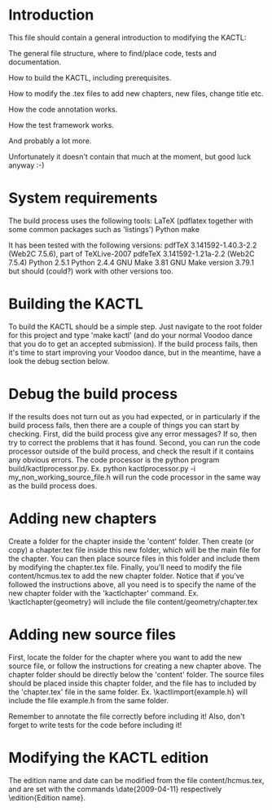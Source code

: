 # Introduction

This file should contain a general introduction to modifying the KACTL:

The general file structure, where to find/place code, tests and documentation.

How to build the KACTL, including prerequisites.

How to modify the .tex files to add new chapters, new files, change title etc.

How the code annotation works.

How the test framework works.

And probably a lot more.

Unfortunately it doesn't contain that much at the moment, but good luck anyway :-)

# System requirements

The build process uses the following tools:
	LaTeX (pdflatex together with some common packages such as 'listings')
	Python
	make

It has been tested with the following versions:
	pdfTeX 3.141592-1.40.3-2.2 (Web2C 7.5.6), part of TeXLive-2007
	pdfeTeX 3.141592-1.21a-2.2 (Web2C 7.5.4)
	Python 2.5.1
	Python 2.4.4
	GNU Make 3.81
	GNU Make version 3.79.1
but should (could?) work with other versions too.

# Building the KACTL

To build the KACTL should be a simple step. Just navigate to the root folder for this project and type 'make kactl' (and do your normal Voodoo dance that you do to get an accepted submission). If the build process fails, then it's time to start improving your Voodoo dance, but in the meantime, have a look the debug section below.

# Debug the build process

If the results does not turn out as you had expected, or in particularly if the build process fails, then there are a couple of things you can start by checking.
First, did the build process give any error messages? If so, then try to correct the problems that it has found.
Second, you can run the code processor outside of the build process, and check the result if it contains any obvious errors. The code processor is the python program build/kactlprocessor.py.
Ex. python kactlprocessor.py -i my_non_working_source_file.h will run the code processor in the same way as the build process does.

# Adding new chapters

Create a folder for the chapter inside the 'content' folder. Then create (or copy) a chapter.tex file inside this new folder, which will be the main file for the chapter. You can then place source files in this folder and include them by modifying the chapter.tex file.
Finally, you'll need to modify the file content/hcmus.tex to add the new chapter folder. Notice that if you've followed the instructions above, all you need is to specify the name of the new chapter folder with the 'kactlchapter' command.
Ex. \kactlchapter{geometry} will include the file content/geometry/chapter.tex

# Adding new source files

First, locate the folder for the chapter where you want to add the new source file, or follow the instructions for creating a new chapter above. The chapter folder should be directly below the 'content' folder.
The source files should be placed inside this chapter folder, and the file has to included by the 'chapter.tex' file in the same folder.
Ex. \kactlimport{example.h} will include the file example.h from the same folder.

Remember to annotate the file correctly before including it!
Also, don't forget to write tests for the code before including it!

# Modifying the KACTL edition

The edition name and date can be modified from the file content/hcmus.tex, and are set with the commands \date{2009-04-11} respectively \edition{Edition name}.
